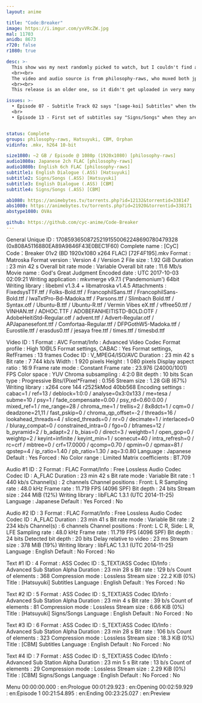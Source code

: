 ```yaml
---
layout: anime

title: "Code:Breaker"
image: https://i.imgur.com/yvVRcZW.jpg
mal: 11703
anidb: 8673
r720: false
r1080: true

desc: >-
  This show was my next randomly picked to watch, but I couldn't find anything with amazing bloat like this release. So, I found the parts and put them together. Do note this was my first dual audio release and I put japanese as the default audio instead of english.
  <br><br>
  The video and audio source is from philosophy-raws, who muxed both jp and eng audio. Subtitles are from Hatsuyuki and CBM. CBM's are just a funi rip with slight styling. The OVAs video and audio is from philosophy-raws once again. The first OVA has Hatsuyuki subs, and the last two are Orphan subs. It's important to point out that the OVAs never got dubbed, so it's sub only.
  <br><br>
  This release is an older one, so it didn't get uploaded in very many places. For DDL links, visit <a href="https://nanda.to/">nanda.to</a>

issues: >-
  • Episode 07 - Subtitle Track 02 says "[sage-koi] Subtitles" when the are actually Signs/songs. They should also be labeled as Hatsuyuki.
  <br>
  • Episode 13 - First set of subtitles say "Signs/Songs" when they are actually the whole english subs


status: Complete
groups: philosophy-raws, Hatsuyuki, CBM, Orphan
vidinfo: .mkv, h264 10-bit

size1080: ~2 GB / Episode @ 1080p (1920x1080) [philosophy-raws]
audio1080a: Japanese 2ch FLAC [philosophy-raws]
audio1080b: English 6ch FLAC [philosophy-raws]
subtitle1: English Dialogue (.ASS) [Hatsuyuki]
subtitle2: Signs/Songs (.ASS) [Hatsuyuki]
subtitle3: English Dialogue (.ASS) [CBM]
subtitle4: Signs/Songs (.ASS) [CBM]

ab1080: https://animebytes.tv/torrents.php?id=12132&torrentid=338147
abs1080: https://animebytes.tv/torrents.php?id=21920&torrentid=338171
abstype1080: OVAs

github: https://github.com/cyc-anime/Code-Breaker
---
```

General
Unique ID                                : 170859365087252191550062248690780479328 (0x808A5116880EA89A9846F43E0BEC1F60)
Complete name                            : [CyC] Code：Breaker 01v2 (BD 1920x1080 x264 FLAC) [72F4F195].mkv
Format                                   : Matroska
Format version                           : Version 4 / Version 2
File size                                : 1.92 GiB
Duration                                 : 23 min 42 s
Overall bit rate mode                    : Variable
Overall bit rate                         : 11.6 Mb/s
Movie name                               : God's Great Judgment
Encoded date                             : UTC 2017-10-03 02:09:21
Writing application                      : mkvmerge v9.7.1 ('Pandemonium') 64bit
Writing library                          : libebml v1.3.4 + libmatroska v1.4.5
Attachments                              : FixedsysTTF.ttf / Folks-Bold.ttf / FrancophilSans.ttf / FrancophilSans-Bold.ttf / IwaTxtPro-Bd-Madoka.ttf / Parsons.ttf / Slimbach Bold.ttf / Syntax.otf / Ubuntu-B.ttf / Ubuntu-R.ttf / Vermin Vibes eX.ttf / vffree50.ttf / VINHAN.ttf / ADHOC.TTF / ADOBEFANHEITISTD-BOLD.OTF / AdobeHeitiStd-Regular.otf / advent.ttf / Advert-Regular.otf / APJapanesefont.ttf / Comfortaa-Regular.ttf / DFPGothW5-Madoka.ttf / Eurostile.ttf / erasdus0.ttf / jesaya free.ttf / times.ttf / timesbd.ttf

Video
ID                                       : 1
Format                                   : AVC
Format/Info                              : Advanced Video Codec
Format profile                           : High 10@L5
Format settings, CABAC                   : Yes
Format settings, RefFrames               : 13 frames
Codec ID                                 : V_MPEG4/ISO/AVC
Duration                                 : 23 min 42 s
Bit rate                                 : 7 744 kb/s
Width                                    : 1 920 pixels
Height                                   : 1 080 pixels
Display aspect ratio                     : 16:9
Frame rate mode                          : Constant
Frame rate                               : 23.976 (24000/1001) FPS
Color space                              : YUV
Chroma subsampling                       : 4:2:0
Bit depth                                : 10 bits
Scan type                                : Progressive
Bits/(Pixel*Frame)                       : 0.156
Stream size                              : 1.28 GiB (67%)
Writing library                          : x264 core 144 r2525kMod 40bb568
Encoding settings                        : cabac=1 / ref=13 / deblock=1:0:0 / analyse=0x3:0x133 / me=tesa / subme=10 / psy=1 / fade_compensate=0.00 / psy_rd=0.60:0.00 / mixed_ref=1 / me_range=28 / chroma_me=1 / trellis=2 / 8x8dct=1 / cqm=0 / deadzone=21,11 / fast_pskip=0 / chroma_qp_offset=-2 / threads=16 / lookahead_threads=4 / sliced_threads=0 / nr=0 / decimate=1 / interlaced=0 / bluray_compat=0 / constrained_intra=0 / fgo=0 / bframes=12 / b_pyramid=2 / b_adapt=2 / b_bias=0 / direct=3 / weightb=1 / open_gop=0 / weightp=2 / keyint=infinite / keyint_min=1 / scenecut=40 / intra_refresh=0 / rc=crf / mbtree=0 / crf=17.0000 / qcomp=0.70 / qpmin=0 / qpmax=81 / qpstep=4 / ip_ratio=1.40 / pb_ratio=1.30 / aq=3:0.80
Language                                 : Japanese
Default                                  : Yes
Forced                                   : No
Color range                              : Limited
Matrix coefficients                      : BT.709

Audio #1
ID                                       : 2
Format                                   : FLAC
Format/Info                              : Free Lossless Audio Codec
Codec ID                                 : A_FLAC
Duration                                 : 23 min 42 s
Bit rate mode                            : Variable
Bit rate                                 : 1 440 kb/s
Channel(s)                               : 2 channels
Channel positions                        : Front: L R
Sampling rate                            : 48.0 kHz
Frame rate                               : 11.719 FPS (4096 SPF)
Bit depth                                : 24 bits
Stream size                              : 244 MiB (12%)
Writing library                          : libFLAC 1.3.1 (UTC 2014-11-25)
Language                                 : Japanese
Default                                  : Yes
Forced                                   : No

Audio #2
ID                                       : 3
Format                                   : FLAC
Format/Info                              : Free Lossless Audio Codec
Codec ID                                 : A_FLAC
Duration                                 : 23 min 41 s
Bit rate mode                            : Variable
Bit rate                                 : 2 234 kb/s
Channel(s)                               : 6 channels
Channel positions                        : Front: L C R, Side: L R, LFE
Sampling rate                            : 48.0 kHz
Frame rate                               : 11.719 FPS (4096 SPF)
Bit depth                                : 24 bits
Detected bit depth                       : 20 bits
Delay relative to video                  : 23 ms
Stream size                              : 378 MiB (19%)
Writing library                          : libFLAC 1.3.1 (UTC 2014-11-25)
Language                                 : English
Default                                  : No
Forced                                   : No

Text #1
ID                                       : 4
Format                                   : ASS
Codec ID                                 : S_TEXT/ASS
Codec ID/Info                            : Advanced Sub Station Alpha
Duration                                 : 23 min 28 s
Bit rate                                 : 129 b/s
Count of elements                        : 368
Compression mode                         : Lossless
Stream size                              : 22.2 KiB (0%)
Title                                    : [Hatsuyuki] Subtitles
Language                                 : English
Default                                  : Yes
Forced                                   : No

Text #2
ID                                       : 5
Format                                   : ASS
Codec ID                                 : S_TEXT/ASS
Codec ID/Info                            : Advanced Sub Station Alpha
Duration                                 : 23 min 4 s
Bit rate                                 : 39 b/s
Count of elements                        : 81
Compression mode                         : Lossless
Stream size                              : 6.66 KiB (0%)
Title                                    : [Hatsuyuki] Signs/Songs
Language                                 : English
Default                                  : No
Forced                                   : No

Text #3
ID                                       : 6
Format                                   : ASS
Codec ID                                 : S_TEXT/ASS
Codec ID/Info                            : Advanced Sub Station Alpha
Duration                                 : 23 min 28 s
Bit rate                                 : 106 b/s
Count of elements                        : 323
Compression mode                         : Lossless
Stream size                              : 18.3 KiB (0%)
Title                                    : [CBM] Subtitles
Language                                 : English
Default                                  : No
Forced                                   : No

Text #4
ID                                       : 7
Format                                   : ASS
Codec ID                                 : S_TEXT/ASS
Codec ID/Info                            : Advanced Sub Station Alpha
Duration                                 : 23 min 5 s
Bit rate                                 : 13 b/s
Count of elements                        : 29
Compression mode                         : Lossless
Stream size                              : 2.29 KiB (0%)
Title                                    : [CBM] Signs/Songs
Language                                 : English
Default                                  : No
Forced                                   : No

Menu
00:00:00.000                             : en:Prologue
00:01:29.923                             : en:Opening
00:02:59.929                             : en:Episode 1
00:21:54.895                             : en:Ending
00:23:25.027                             : en:Preview
